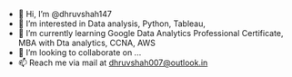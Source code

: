 - 👋 Hi, I’m @dhruvshah147
- 👀 I’m interested in Data analysis, Python, Tableau, 
- 🌱 I’m currently learning Google Data Analytics Professional Certificate, MBA with Dta analytics, CCNA, AWS
- 💞️ I’m looking to collaborate on ...
- 📫 Reach me via mail at dhruvshah007@outlook.in

<!---
dhruvshah147/dhruvshah147 is a ✨ special ✨ repository because its `README.md` (this file) appears on your GitHub profile.
You can click the Preview link to take a look at your changes.
--->
